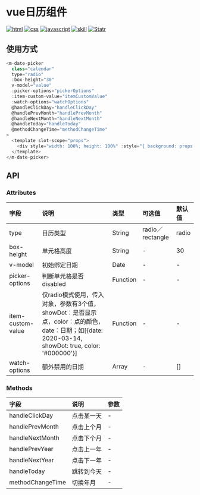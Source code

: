 # vue日历组件

<p align="left">
  <a href="https://github.com/misty0304/day-interview/issues"><img src="https://img.shields.io/github/languages/top/badges/shields.svg?label=html" alt="html"></a>
  <a href="https://github.com/misty0304/day-interview/issues"><img src="https://img.shields.io/github/languages/top/badges/shields.svg?label=css" alt="css"></a>
<a href="https://github.com/misty0304/day-interview/issues"><img src="https://img.shields.io/github/languages/top/badges/shields.svg?label=javascript" alt="javascript"></a>
  <a href="https://github.com/misty0304/day-interview/issues"><img src="https://img.shields.io/github/languages/top/badges/shields.svg?label=skill" alt="skill"></a>
  <a href="https://github.com/misty0304/day-interview/stargazers"><img src="https://img.shields.io/redmine/plugin/stars/redmine_xlsx_format_issue_exporter.svg" alt="Statr"></a>
</p>

## 使用方式
```javascript
<m-date-picker
  class="calendar"
  type="radio"
  :box-height="30"
  v-model="value"
  :picker-options="pickerOptions"
  :item-custom-value="itemCustomValue"
  :watch-options="watchOptions"
  @handleClickDay="handleClickDay"
  @handlePrevMonth="handlePrevMonth"
  @handleNextMonth="handleNextMonth"
  @handleToday="handleToday"
  @methodChangeTime="methodChangeTime"
>
  <template slot-scope="props">
    <div style="width: 100%; height: 100%" :style="{ background: props.color }"></div>
  </template>
</m-date-picker>
```
## API
### Attributes
| 字段 | 说明  | 类型  | 可选值 | 默认值 |
|:------------|:---------------|:-----|:--------|:--------|
| type | 日历类型 | String | radio／rectangle | radio |
| box-height | 单元格高度 | String | - | 30 |
| v-model | 初始绑定日期 | Date  | - | - |
| picker-options | 判断单元格是否disabled | Function | - | - |
| item-custom-value | 仅radio模式使用，传入对象，参数有3个值，showDot：是否显示点，color：点的颜色，date：日期；如[{date: 2020-03-14, showDot: true, color: '#000000'}] | Function | - | - |
| watch-options | 额外禁用的日期 | Array | - | [] |

### Methods
| 字段 | 说明  | 参数 |
|:------------|:---------------|:-----|
| handleClickDay | 点击某一天 | - |
| handlePrevMonth | 点击上个月 | - |
| handleNextMonth | 点击下个月 | - |
| handlePrevYear | 点击上一年 | - |
| handleNextYear | 点击下一年 | - |
| handleToday | 跳转到今天 | - |
| methodChangeTime | 切换年月 | - |